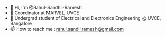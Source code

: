 - 👋 Hi, I’m @Rahul-Sandhli-Ramesh
- 👀 Coordinator at MARVEL, UVCE
- 🌱 Undergrad student of Electrical and Electronics Engineering @ UVCE, Bangalore
- 📫 How to reach me : rahul.sandli.ramesh@gmail.com

<!---
Rahul-Sandhli-Ramesh/Rahul-Sandhli-Ramesh is a ✨ special ✨ repository because its `README.md` (this file) appears on your GitHub profile.
You can click the Preview link to take a look at your changes.
--->
